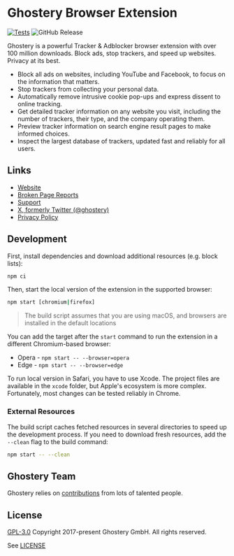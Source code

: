 # Ghostery Browser Extension

[![Tests](https://github.com/ghostery/ghostery-extension/actions/workflows/test.yml/badge.svg?branch=main)](https://github.com/ghostery/ghostery-extension/actions/workflows/test.yml)
![GitHub Release](https://img.shields.io/github/v/release/ghostery/ghostery-extension)


Ghostery is a powerful Tracker & Adblocker browser extension with over 100 million downloads. Block ads, stop trackers, and speed up websites. Privacy at its best.

* Block all ads on websites, including YouTube and Facebook, to focus on the information that matters.
* Stop trackers from collecting your personal data.
* Automatically remove intrusive cookie pop-ups and express dissent to online tracking.
* Get detailed tracker information on any website you visit, including the number of trackers, their type, and the company operating them.
* Preview tracker information on search engine result pages to make informed choices.
* Inspect the largest database of trackers, updated fast and reliably for all users.

## Links

* [Website](https://www.ghostery.com/)
* [Broken Page Reports](https://github.com/ghostery/broken-page-reports/)
* [Support](https://www.ghostery.com/support)
* [X, formerly Twitter (@ghostery)](https://twitter.com/ghostery)
* [Privacy Policy](https://www.ghostery.com/about-ghostery/browser-extension-privacy-policy/)

## Development

First, install dependencies and download additional resources (e.g. block lists):

```bash
npm ci
```

Then, start the local version of the extension in the supported browser:

```bash
npm start [chromium|firefox]
```

> The build script assumes that you are using macOS, and browsers are installed in the default locations

You can add the target after the `start` command to run the extension in a different Chromium-based browser:

* Opera - `npm start -- --browser=opera`
* Edge - `npm start -- --browser=edge`

To run local version in Safari, you have to use Xcode. The project files are available in the `xcode` folder, but Apple's ecosystem is more complex. Fortunately, most changes can be tested reliably in Chrome.

### External Resources

The build script caches fetched resources in several directories to speed up the development process. If you need to download fresh resources, add the `--clean` flag to the build command:

```bash
npm start -- --clean
```

## Ghostery Team

Ghostery relies on [contributions](https://github.com/ghostery/ghostery-extension/graphs/contributors) from lots of talented people.

## License

[GPL-3.0](https://www.gnu.org/licenses/gpl-3.0.en.html/) Copyright 2017-present Ghostery GmbH. All rights reserved.

See [LICENSE](LICENSE)
